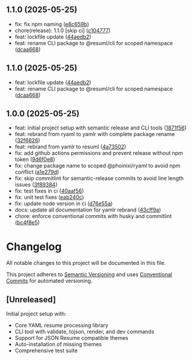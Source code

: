## 1.1.0 (2025-05-25)

* fix: fix npm naming ([e8c659b](https://github.com/phoinixi/resuml/commit/e8c659b))
* chore(release): 1.1.0 [skip ci] ([c104777](https://github.com/phoinixi/resuml/commit/c104777))
* feat: lockfile update ([44aedb2](https://github.com/phoinixi/resuml/commit/44aedb2))
* feat: rename CLI package to @resuml/cli for scoped namespace ([dcaa668](https://github.com/phoinixi/resuml/commit/dcaa668))

## 1.1.0 (2025-05-25)

* feat: lockfile update ([44aedb2](https://github.com/phoinixi/resuml/commit/44aedb2))
* feat: rename CLI package to @resuml/cli for scoped namespace ([dcaa668](https://github.com/phoinixi/resuml/commit/dcaa668))

## 1.0.0 (2025-05-25)

* feat: initial project setup with semantic release and CLI tools ([1871f56](https://github.com/phoinixi/resuml/commit/1871f56))
* feat: rebrand from ryaml to yamlr with complete package rename ([32f6826](https://github.com/phoinixi/resuml/commit/32f6826))
* feat: rebrand from yamlr to resuml ([4a73502](https://github.com/phoinixi/resuml/commit/4a73502))
* fix: add github actions permissions and prevent release without npm token ([9d6f0e8](https://github.com/phoinixi/resuml/commit/9d6f0e8))
* fix: change package name to scoped @phoinixi/ryaml to avoid npm conflict ([a1e279d](https://github.com/phoinixi/resuml/commit/a1e279d))
* fix: skip commitlint for semantic-release commits to avoid line length issues ([3f89384](https://github.com/phoinixi/resuml/commit/3f89384))
* fix: test fixes in ci ([40aaf56](https://github.com/phoinixi/resuml/commit/40aaf56))
* fix: unit test fixes ([eab240c](https://github.com/phoinixi/resuml/commit/eab240c))
* fix: update node version in ci ([d76e55a](https://github.com/phoinixi/resuml/commit/d76e55a))
* docs: update all documentation for yamlr rebrand ([43cff9a](https://github.com/phoinixi/resuml/commit/43cff9a))
* chore: enforce conventional commits with husky and commitlint ([bc4f8e5](https://github.com/phoinixi/resuml/commit/bc4f8e5))

# Changelog

All notable changes to this project will be documented in this file.

This project adheres to [Semantic Versioning](https://semver.org/spec/v2.0.0.html) and uses [Conventional Commits](https://conventionalcommits.org/) for automated versioning.

## [Unreleased]

Initial project setup with:

- Core YAML resume processing library
- CLI tool with validate, tojson, render, and dev commands
- Support for JSON Resume compatible themes
- Auto-installation of missing themes
- Comprehensive test suite
